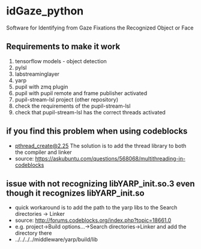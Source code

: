 # idGaze_python
Software for Identifying from Gaze Fixations the Recognized Object or Face

## Requirements to make it work
1. tensorflow models - object detection
2. pylsl
3. labstreaminglayer
4. yarp
5. pupil with zmq plugin
6. pupil with pupil remote and frame publisher activated
7. pupil-stream-lsl project (other repository)
8. check the requirements of the pupil-stream-lsl 
9. check that pupil-stream-lsl has the correct threads activated

## if you find this problem when using codeblocks 
- pthread_create@2.25 
The solution is to add the thread library to both the compiler and linker 
- source: https://askubuntu.com/questions/568068/multithreading-in-codeblocks

## issue with not recognizing libYARP_init.so.3 even though it recognizes libYARP_init.so
- quick workaround is to add the path to the yarp libs to the Search directories -> Linker 
- source: http://forums.codeblocks.org/index.php?topic=18661.0 
- e.g. project->Build options...->Search directories->Linker and add the directory there
- ../../../../middleware/yarp/build/lib
